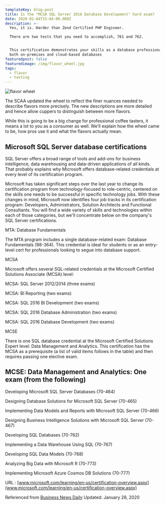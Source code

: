 ```yaml
---
templateKey: blog-post
title: Is the "MCSA SQL Server 2016 Database Development" hard exam?
date: 2020-02-04T15:04:00.000Z
description: >-
  Yes, it is. Harder than Zend Certified PHP Engineer. 

  There are two tests that you need to accomplish, 761 and 762.


  This certification demonstrates your skills as a database professional, for
  both on-premises and cloud-based databases
featuredpost: false
featuredimage: /img/flavor_wheel.jpg
tags:
  - flavor
  - tasting
---
```

![flavor wheel](/img/flavor_wheel.jpg)

The SCAA updated the wheel to reflect the finer nuances needed to describe flavors more precisely. The new descriptions are more detailed and hence allow cuppers to distinguish between more flavors.

While this is going to be a big change for professional coffee tasters, it means a lot to you as a consumer as well. We’ll explain how the wheel came to be, how pros use it and what the flavors actually mean.

## Microsoft SQL Server database certifications

SQL Server offers a broad range of tools and add-ons for business intelligence, data warehousing and data-driven applications of all kinds. That probably explains why Microsoft offers database-related credentials at every level of its certification program. 

Microsoft has taken significant steps over the last year to change its certification program from technology-focused to role-centric, centered on the skills one needs to be successful in specific technology jobs. With these changes in mind, Microsoft now identifies four job tracks in its certification program: Developers, Administrators, Solution Architects and Functional Consultants. You will find a wide variety of skills and technologies within each of those categories, but we'll concentrate below on the company's SQL Server certifications.

MTA: Database Fundamentals

The MTA program includes a single database-related exam: Database Fundamentals (98-364). This credential is ideal for students or as an entry-level cert for professionals looking to segue into database support.

MCSA

Microsoft offers several SQL-related credentials at the Microsoft Certified Solutions Associate (MCSA) level:

MCSA: SQL Server 2012/2014 (three exams)

MCSA: BI Reporting (two exams)

MCSA: SQL 2016 BI Development (two exams)

MCSA: SQL 2016 Database Administration (two exams)

MCSA: SQL 2016 Database Development (two exams)

MCSE

There is one SQL database credential at the Microsoft Certified Solutions Expert level: Data Management and Analytics. This certification has the MCSA as a prerequisite (a list of valid items follows in the table) and then requires passing one elective exam.

## MCSE: Data Management and Analytics: One exam (from the following)

Developing Microsoft SQL Server Databases (70-464)

Designing Database Solutions for Microsoft SQL Server (70-465)

Implementing Data Models and Reports with Microsoft SQL Server (70-466)

Designing Business Intelligence Solutions with Microsoft SQL Server (70-467)

Developing SQL Databases (70-762)

Implementing a Data Warehouse Using SQL (70-767)

Developing SQL Data Models (70-768)

Analyzing Big Data with Microsoft R (70-773)

Implementing Microsoft Azure Cosmos DB Solutions (70-777) 

URL
: [www.microsoft.com/learning/en-us/certification-overview.aspx](www.microsoft.com/learning/en-us/certification-overview.aspx)

Referenced from [Business News Daily](https://www.businessnewsdaily.com/10734-database-certifications.html) Updated: January 28, 2020
